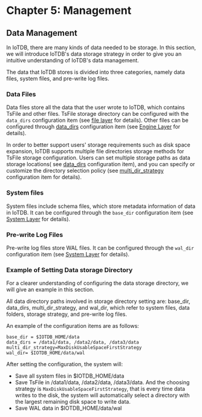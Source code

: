 <!--

    Licensed to the Apache Software Foundation (ASF) under one
    or more contributor license agreements.  See the NOTICE file
    distributed with this work for additional information
    regarding copyright ownership.  The ASF licenses this file
    to you under the Apache License, Version 2.0 (the
    "License"); you may not use this file except in compliance
    with the License.  You may obtain a copy of the License at

        http://www.apache.org/licenses/LICENSE-2.0

    Unless required by applicable law or agreed to in writing,
    software distributed under the License is distributed on an
    "AS IS" BASIS, WITHOUT WARRANTIES OR CONDITIONS OF ANY
    KIND, either express or implied.  See the License for the
    specific language governing permissions and limitations
    under the License.

-->

# Chapter 5: Management


## Data Management

In IoTDB, there are many kinds of data needed to be storage. In this section, we will introduce IoTDB's data storage strategy in order to give you an intuitive understanding of IoTDB's data management.

The data that IoTDB stores is divided into three categories, namely data files, system files, and pre-write log files.

### Data Files

Data files store all the data that the user wrote to IoTDB, which contains TsFile and other files. TsFile storage directory can be configured with the `data_dirs` configuration item (see [file layer](/#/Documents/progress/chap3/sec2) for details). Other files can be configured through [data_dirs](/#/Documents/progress/chap3/sec2) configuration item (see [Engine Layer](/#/Documents/progress/chap3/sec2) for details).

In order to better support users' storage requirements such as disk space expansion, IoTDB supports multiple file directories storage methods for TsFile storage configuration. Users can set multiple storage paths as data storage locations( see [data_dirs](/#/Documents/progress/chap3/sec2) configuration item), and you can specify or customize the directory selection policy (see [multi_dir_strategy](/#/Documents/progress/chap3/sec2) configuration item for details).

### System files

System files include schema files, which store metadata information of data in IoTDB. It can be configured through the `base_dir` configuration item (see [System Layer](/#/Documents/progress/chap3/sec2) for details).

### Pre-write Log Files

Pre-write log files store WAL files. It can be configured through the `wal_dir` configuration item (see [System Layer](/#/Documents/progress/chap3/sec2) for details).

### Example of Setting Data storage Directory

For a clearer understanding of configuring the data storage directory, we will give an example in this section.

All data directory paths involved in storage directory setting are: base_dir, data_dirs, multi_dir_strategy, and wal_dir, which refer to system files, data folders, storage strategy, and pre-write log files.

An example of the configuration items are as follows:

```
base_dir = $IOTDB_HOME/data
data_dirs = /data1/data, /data2/data, /data3/data 
multi_dir_strategy=MaxDiskUsableSpaceFirstStrategy
wal_dir= $IOTDB_HOME/data/wal
```
After setting the configuration, the system will:

* Save all system files in $IOTDB_HOME/data
* Save TsFile in /data1/data, /data2/data, /data3/data. And the choosing strategy is `MaxDiskUsableSpaceFirstStrategy`, that is every time data writes to the disk, the system will automatically select a directory with the largest remaining disk space to write data.
* Save WAL data in $IOTDB_HOME/data/wal